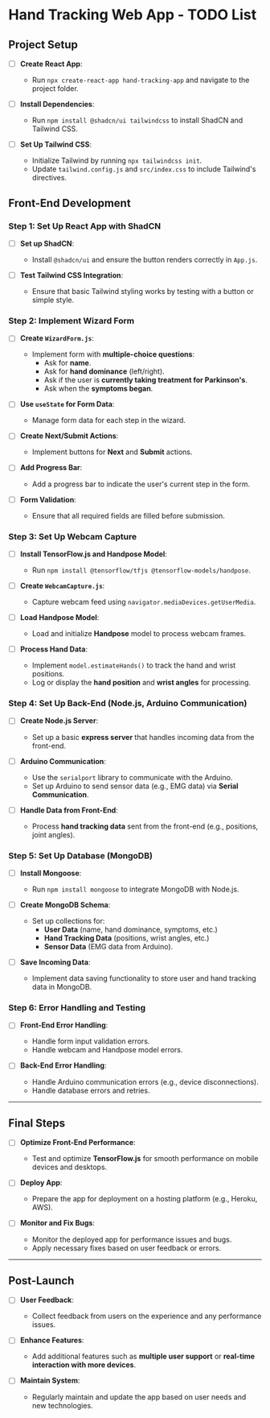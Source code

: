 # Hand Tracking Web App - TODO List

## Project Setup

- [ ] **Create React App**:
  - Run `npx create-react-app hand-tracking-app` and navigate to the project folder.

- [ ] **Install Dependencies**:
  - Run `npm install @shadcn/ui tailwindcss` to install ShadCN and Tailwind CSS.

- [ ] **Set Up Tailwind CSS**:
  - Initialize Tailwind by running `npx tailwindcss init`.
  - Update `tailwind.config.js` and `src/index.css` to include Tailwind's directives.

## Front-End Development

### Step 1: Set Up React App with ShadCN

- [ ] **Set up ShadCN**:
  - Install `@shadcn/ui` and ensure the button renders correctly in `App.js`.

- [ ] **Test Tailwind CSS Integration**:
  - Ensure that basic Tailwind styling works by testing with a button or simple style.

### Step 2: Implement Wizard Form

- [ ] **Create `WizardForm.js`**:
  - Implement form with **multiple-choice questions**:
    - Ask for **name**.
    - Ask for **hand dominance** (left/right).
    - Ask if the user is **currently taking treatment for Parkinson's**.
    - Ask when the **symptoms began**.
  
- [ ] **Use `useState` for Form Data**:
  - Manage form data for each step in the wizard.

- [ ] **Create Next/Submit Actions**:
  - Implement buttons for **Next** and **Submit** actions.

- [ ] **Add Progress Bar**:
  - Add a progress bar to indicate the user's current step in the form.

- [ ] **Form Validation**:
  - Ensure that all required fields are filled before submission.

### Step 3: Set Up Webcam Capture

- [ ] **Install TensorFlow.js and Handpose Model**:
  - Run `npm install @tensorflow/tfjs @tensorflow-models/handpose`.

- [ ] **Create `WebcamCapture.js`**:
  - Capture webcam feed using `navigator.mediaDevices.getUserMedia`.

- [ ] **Load Handpose Model**:
  - Load and initialize **Handpose** model to process webcam frames.

- [ ] **Process Hand Data**:
  - Implement `model.estimateHands()` to track the hand and wrist positions.
  - Log or display the **hand position** and **wrist angles** for processing.

### Step 4: Set Up Back-End (Node.js, Arduino Communication)

- [ ] **Create Node.js Server**:
  - Set up a basic **express server** that handles incoming data from the front-end.

- [ ] **Arduino Communication**:
  - Use the `serialport` library to communicate with the Arduino.
  - Set up Arduino to send sensor data (e.g., EMG data) via **Serial Communication**.

- [ ] **Handle Data from Front-End**:
  - Process **hand tracking data** sent from the front-end (e.g., positions, joint angles).

### Step 5: Set Up Database (MongoDB)

- [ ] **Install Mongoose**:
  - Run `npm install mongoose` to integrate MongoDB with Node.js.

- [ ] **Create MongoDB Schema**:
  - Set up collections for:
    - **User Data** (name, hand dominance, symptoms, etc.)
    - **Hand Tracking Data** (positions, wrist angles, etc.)
    - **Sensor Data** (EMG data from Arduino).

- [ ] **Save Incoming Data**:
  - Implement data saving functionality to store user and hand tracking data in MongoDB.

### Step 6: Error Handling and Testing

- [ ] **Front-End Error Handling**:
  - Handle form input validation errors.
  - Handle webcam and Handpose model errors.

- [ ] **Back-End Error Handling**:
  - Handle Arduino communication errors (e.g., device disconnections).
  - Handle database errors and retries.
---

## Final Steps

- [ ] **Optimize Front-End Performance**:
  - Test and optimize **TensorFlow.js** for smooth performance on mobile devices and desktops.

- [ ] **Deploy App**:
  - Prepare the app for deployment on a hosting platform (e.g., Heroku, AWS).

- [ ] **Monitor and Fix Bugs**:
  - Monitor the deployed app for performance issues and bugs.
  - Apply necessary fixes based on user feedback or errors.

---

## Post-Launch

- [ ] **User Feedback**:
  - Collect feedback from users on the experience and any performance issues.
  
- [ ] **Enhance Features**:
  - Add additional features such as **multiple user support** or **real-time interaction with more devices**.

- [ ] **Maintain System**:
  - Regularly maintain and update the app based on user needs and new technologies.